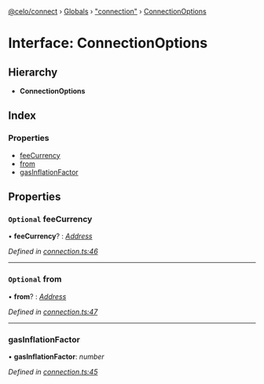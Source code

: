 [@celo/connect](../README.md) › [Globals](../globals.md) › ["connection"](../modules/_connection_.md) › [ConnectionOptions](_connection_.connectionoptions.md)

# Interface: ConnectionOptions

## Hierarchy

* **ConnectionOptions**

## Index

### Properties

* [feeCurrency](_connection_.connectionoptions.md#optional-feecurrency)
* [from](_connection_.connectionoptions.md#optional-from)
* [gasInflationFactor](_connection_.connectionoptions.md#gasinflationfactor)

## Properties

### `Optional` feeCurrency

• **feeCurrency**? : *[Address](../modules/_types_.md#address)*

*Defined in [connection.ts:46](https://github.com/celo-org/celo-monorepo/blob/master/packages/sdk/connect/src/connection.ts#L46)*

___

### `Optional` from

• **from**? : *[Address](../modules/_types_.md#address)*

*Defined in [connection.ts:47](https://github.com/celo-org/celo-monorepo/blob/master/packages/sdk/connect/src/connection.ts#L47)*

___

###  gasInflationFactor

• **gasInflationFactor**: *number*

*Defined in [connection.ts:45](https://github.com/celo-org/celo-monorepo/blob/master/packages/sdk/connect/src/connection.ts#L45)*
